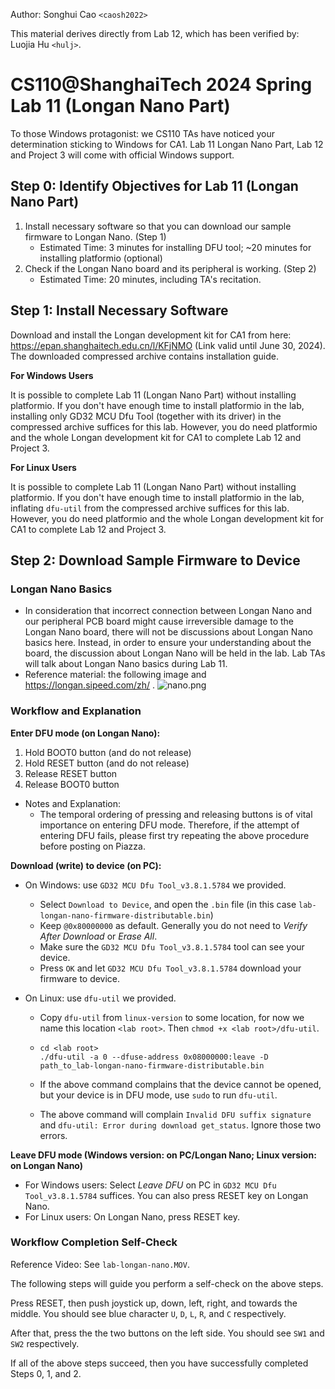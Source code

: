 Author: Songhui Cao `<caosh2022>`

This material derives directly from Lab 12, which has been verified by: Luojia Hu `<hulj>`.

# CS110@ShanghaiTech 2024 Spring Lab 11 (Longan Nano Part)

To those Windows protagonist: we CS110 TAs have noticed your determination sticking to Windows for CA1. Lab 11 Longan Nano Part, Lab 12 and Project 3 will come with official Windows support.

## Step 0: Identify Objectives for Lab 11 (Longan Nano Part)

1. Install necessary software so that you can download our sample firmware to Longan Nano. (Step 1)
   - Estimated Time: 3 minutes for installing DFU tool; \~20 minutes for installing platformio (optional)
2. Check if the Longan Nano board and its peripheral is working. (Step 2)
   - Estimated Time: 20 minutes, including TA's recitation.

## Step 1: Install Necessary Software

Download and install the Longan development kit for CA1 from here: https://epan.shanghaitech.edu.cn/l/KFjNMO (Link valid until June 30, 2024). The downloaded compressed archive contains installation guide.

**For Windows Users**

It is possible to complete Lab 11 (Longan Nano Part) without installing platformio. If you don't have enough time to install platformio in the lab, installing only GD32 MCU Dfu Tool (together with its driver) in the compressed archive suffices for this lab. However, you do need platformio and the whole Longan development kit for CA1 to complete Lab 12 and Project 3.

**For Linux Users**

It is possible to complete Lab 11 (Longan Nano Part) without installing platformio. If you don't have enough time to install platformio in the lab, inflating `dfu-util` from the compressed archive suffices for this lab. However, you do need platformio and the whole Longan development kit for CA1 to complete Lab 12 and Project 3.

## Step 2: Download Sample Firmware to Device

### Longan Nano Basics

- In consideration that incorrect connection between Longan Nano and our peripheral PCB board might cause irreversible damage to the Longan Nano board, there will not be discussions about Longan Nano basics here. Instead, in order to ensure your understanding about the board, the discussion about Longan Nano will be held in the lab. Lab TAs will talk about Longan Nano basics during Lab 11.
- Reference material: the following image and https://longan.sipeed.com/zh/ .
  ![nano.png](https://toast-lab.sist.shanghaitech.edu.cn/courses/CS110@ShanghaiTech/Spring-2023/labs/lab12/Lab%2012%20-%20Computer%20Architecture%20I%20-%20ShanghaiTech%20University_files/nano.png)

### Workflow and Explanation

**Enter DFU mode (on Longan Nano):**

1. Hold BOOT0 button (and do not release)
2. Hold RESET button (and do not release)
3. Release RESET button
4. Release BOOT0 button

- Notes and Explanation:
  - The temporal ordering of pressing and releasing buttons is of vital importance on entering DFU mode. Therefore, if the attempt of entering DFU fails, please first try repeating the above procedure before posting on Piazza.

**Download (write) to device (on PC):**

- On Windows: use `GD32 MCU Dfu Tool_v3.8.1.5784` we provided.

  - Select `Download to Device`, and open the `.bin` file (in this case `lab-longan-nano-firmware-distributable.bin`)
  - Keep `@0x80000000` as default. Generally you do not need to *Verify After Download* or *Erase All*.
  - Make sure the `GD32 MCU Dfu Tool_v3.8.1.5784` tool can see your device.
  - Press `OK` and let `GD32 MCU Dfu Tool_v3.8.1.5784` download your firmware to device.

- On Linux: use `dfu-util` we provided.

  - Copy `dfu-util` from `linux-version` to some location, for now we name this location `<lab root>`. Then `chmod +x <lab root>/dfu-util`.

  - ```
    cd <lab root>
    ./dfu-util -a 0 --dfuse-address 0x08000000:leave -D path_to_lab-longan-nano-firmware-distributable.bin
    ```

  - If the above command complains that the device cannot be opened, but your device is in DFU mode, use `sudo` to run `dfu-util`.
  
  - The above command will complain `Invalid DFU suffix signature` and `dfu-util: Error during download get_status`. Ignore those two errors.

**Leave DFU mode (Windows version: on PC/Longan Nano; Linux version: on Longan Nano)**

- For Windows users: Select *Leave DFU* on PC in `GD32 MCU Dfu Tool_v3.8.1.5784` suffices. You can also press RESET key on Longan Nano.
- For Linux users: On Longan Nano, press RESET key.

### Workflow Completion Self-Check

Reference Video: See `lab-longan-nano.MOV`.

The following steps will guide you perform a self-check on the above steps.

Press RESET, then push joystick up, down, left, right, and towards the middle. You should see blue character `U`, `D`, `L`, `R`, and `C` respectively.

After that, press the the two buttons on the left side. You should see `SW1` and `SW2` respectively.

If all of the above steps succeed, then you have successfully completed Steps 0, 1, and 2.
